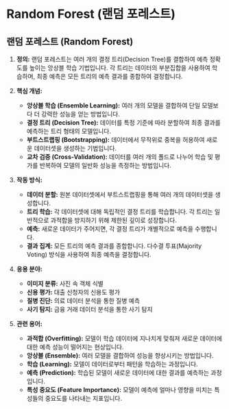 # Random Forest (랜덤 포레스트)

## 랜덤 포레스트 (Random Forest)

1.  **정의:** 랜덤 포레스트는 여러 개의 결정 트리(Decision Tree)를 결합하여 예측 정확도를 높이는 앙상블 학습 기법입니다. 각 트리는 데이터의 부분집합을 사용하여 학습하며, 최종 예측은 모든 트리의 예측 결과를 종합하여 결정합니다.

2.  **핵심 개념:**
    *   **앙상블 학습 (Ensemble Learning):** 여러 개의 모델을 결합하여 단일 모델보다 더 강력한 성능을 얻는 방법입니다.
    *   **결정 트리 (Decision Tree):** 데이터를 특정 기준에 따라 분할하여 최종 결과를 예측하는 트리 형태의 모델입니다.
    *   **부트스트랩핑 (Bootstrapping):** 데이터에서 무작위로 중복을 허용하여 새로운 데이터셋을 생성하는 기법입니다.
    *   **교차 검증 (Cross-Validation):** 데이터를 여러 개의 폴드로 나누어 학습 및 평가를 반복하여 모델의 일반화 성능을 측정하는 방법입니다.

3.  **작동 방식:**
    *   **데이터 분할:** 원본 데이터셋에서 부트스트랩핑을 통해 여러 개의 데이터셋을 생성합니다.
    *   **트리 학습:** 각 데이터셋에 대해 독립적인 결정 트리를 학습합니다. 각 트리는 일반적으로 과적합을 방지하기 위해 제한된 깊이로 성장합니다.
    *   **예측:** 새로운 데이터가 주어지면, 각 결정 트리가 개별적으로 예측을 수행합니다.
    *   **결과 집계:** 모든 트리의 예측 결과를 종합합니다. 다수결 투표(Majority Voting) 방식을 사용하여 최종 예측을 결정합니다.

4.  **응용 분야:**
    *   **이미지 분류:** 사진 속 객체 식별
    *   **신용 평가:** 대출 신청자의 신용도 평가
    *   **질병 진단:** 의료 데이터 분석을 통한 질병 예측
    *   **사기 탐지:** 금융 거래 데이터 분석을 통한 사기 탐지

5.  **관련 용어:**
    *   **과적합 (Overfitting):** 모델이 학습 데이터에 지나치게 맞춰져 새로운 데이터에 대한 예측 성능이 떨어지는 현상입니다.
    *   **앙상블 (Ensemble):** 여러 모델을 결합하여 성능을 향상시키는 방법입니다.
    *   **학습 (Learning):** 모델이 데이터로부터 패턴을 학습하는 과정입니다.
    *   **예측 (Prediction):** 학습된 모델이 새로운 데이터에 대한 결과를 예측하는 과정입니다.
    *   **특성 중요도 (Feature Importance):** 모델이 예측에 얼마나 영향을 미치는 특성들의 중요도를 나타내는 지표입니다.